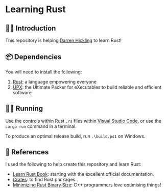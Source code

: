 # Learning Rust

## 👋🏻 Introduction

This repository is helping [Darren Hickling] to learn Rust!

## 📦 Dependencies

You will need to install the following:

1. [Rust]: a language empowering everyone
1. [UPX]: the Ultimate Packer for eXecutables
to build reliable and efficient software.

## 🏃🏻 Running

Use the controls within Rust `.rs` files within [Visual Studio Code], or use the `cargo run` command in a terminal.

To produce an optimal release build, run `.\build.ps1` on Windows.

## 🔗 References

I used the following to help create this repository and learn Rust:

* [Learn Rust Book]: starting with the excellent official documentation.
* [Crates]: to find Rust packages.
* [Minimizing Rust Binary Size]: C++ programmers love optimising things!

[Crates]: https://crates.io/
[Darren Hickling]: https://darrenhickling.com/
[Learn Rust Book]: https://doc.rust-lang.org/book/
[Minimizing Rust Binary Size]: https://github.com/johnthagen/min-sized-rust
[Rust]: https://www.rust-lang.org/
[UPX]: https://upx.github.io/ "UPX: the Ultimate Packer for eXecutables"
[Visual Studio Code]: https://code.visualstudio.com/
